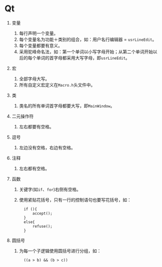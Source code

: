 # Qt

1. 变量

   1. 每行声明一个变量。
   2. 每个变量名为功能＋类别的组合，如：用户名行编辑器 = `usrLineEdit`。
   3. 每个变量都要有意义。
   4. 采用驼峰命名法，如：第一个单词以小写字母开始；从第二个单词开始以后的每个单词的首字母都采用大写字母，即`usrLineEdit`。
2. 宏
 
   1. 全部字母大写。 
   2. 所有自定义宏定义在`Macro.h`头文件中。
3. 类

   1. 类名的所有单词首字母都要大写，即`MainWindow`。
4. 二元操作符

   1. 左右都要有空格。
5. 逗号

   1. 左边没有空格，右边有空格。
6. 注释

   1. 左右都有空格。
7. 函数

   1. 关键字(如`if`、`for`)右侧有空格。
   2. 使用紧贴花括号，只有一行的控制语句也要写花括号，如：
                                
            if (){
                accept();
            }
            else{
                refuse();
            }

8. 圆括号
   
   1. 为每一个子逻辑使用圆括号进行分组，如：
            
            ((a > b) && (b > c))